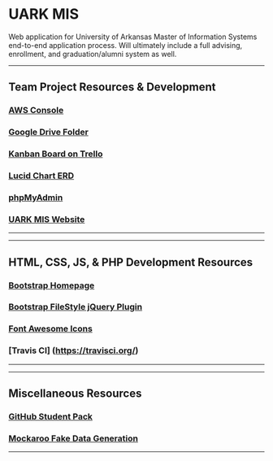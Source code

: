 # UARK MIS
Web application for University of Arkansas Master of Information Systems end-to-end application process. Will ultimately include a full advising, enrollment, and graduation/alumni system as well.

---
## Team Project Resources & Development
### [AWS Console](https://console.aws.amazon.com/console/home)
### [Google Drive Folder](https://drive.google.com/drive/folders/0B2mY7ahqbIFuWmZuemhoX2ZtTEU?usp=sharing)
### [Kanban Board on Trello](https://trello.com/b/kZ0XonvQ/maintenance-project)
### [Lucid Chart ERD](https://www.lucidchart.com/documents/edit/96ca7a6d-3023-42ea-927e-7d43fdfb416c)
### [phpMyAdmin](https://www.uark.us/phpmyadmin/)
### [UARK MIS Website](https://www.uark.us/)
---

---
## HTML, CSS, JS, & PHP Development Resources
### [Bootstrap Homepage](http://getbootstrap.com/)
### [Bootstrap FileStyle jQuery Plugin](http://markusslima.github.io/bootstrap-filestyle/)
### [Font Awesome Icons](http://fontawesome.io/icons/)
### [Travis CI] (https://travisci.org/)
---

---
## Miscellaneous Resources
### [GitHub Student Pack](https://education.github.com/pack/offers)
### [Mockaroo Fake Data Generation](https://mockaroo.com/projects/3067)
---
